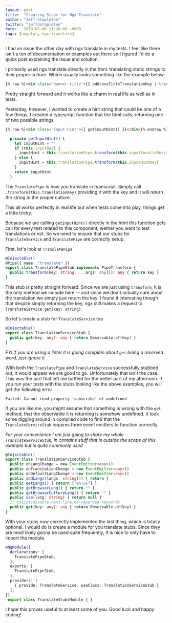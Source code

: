 ```yaml
---
layout: post
title:  "Creating Stubs for Ngx Translate"
author: "Jeff-Stapleton"
twitter: "jeffdstapleton"
date:   2018-07-06 11:20:00 -0600
tags: [angular, ngx-translate]
---
```

I had an issue the other day with ngx translate in my tests. I feel like there isn't a ton of documentation or examples out there so I figured I'd do a quick post explaining the issue and solution. 

I primarily used ngx translate directly in the html. translating static strings to their proper culture. Which usually looks something like the example below:

```html
{% raw %}<div class="banner-title">{{ addressTitleTranslationKey | translate }}</div>{% endraw %}
```

Pretty straight forward and it works like a charm in real life as well as in tests.

Yesterday, however, I wanted to create a hint string that could be one of a few things. I created a typescript function that the html calls, returning one of two possible strings.

```html
{% raw %}<div class="input-hint">{{ getInputHint() }}</div>{% endraw %}
```

```ts
  private getInputHint() {
    let inputHint = ""
    if (this.inputBad) {
      inputHint = this.translationPipe.transform(this.inputInvalidMessageKey)
    } else {
      inputHint = this.translationPipe.transform(this.inputHintKey)
    }
    return inputHint
  }
```

The `TranslatePipe` is how you translate in typescript. Simply call `.transform(this.translationKey)` providing it with the key and it will return the string in the proper culture. 

This all works perfectly in real life but when tests come into play, things get a little tricky.

Because we are calling `getInputHint()` directly in the html this function gets call for every test related to this component, wether you want to test translations or not. So we need to ensure that our stubs for `TranslateService` and `TranslatePipe` are correctly setup.

First, let's look at `TranslatePipe`

```ts
@Injectable()
@Pipe({ name: "translate" })
export class TranslatePipeStub implements PipeTransform {
  public transform(key: string, ...args: any[]): any { return key }
}
```

This stub is pretty straight forward. Since we are just using `transform`, it is the only method we include here -- and since we don't actually care about the translation we simply just return the key. I found it interesting though that despite simply returning the key, ngx still makes a request to `TranslateService.get(key: string)`.

So let's create a stub for `TranslateService` too

```ts
@Injectable()
export class TranslationServiceStub {
  public get(key: any): any { return Observable.of(key) }
}
```

*FYI if you are using a linter it is going complain about `get` being a reserved word, just ignore it*

With both the `TranslatePipe` and `TranslateService` successfully stubbed out, it would appear we are good to go. Unfortunately that isn't the case. This was the part that left me baffled for the better part of my afternoon. If you run your tests with the stubs looking like the above examples, you will get the following error

```text
Failed: Cannot read property 'subscribe' of undefined
```

If you are like me, you might assume that something is wrong with the `get` method, that the observable it is returning is somehow undefined. It took some digging around in compiled code to find that the `TranslateServiceStub` requires three event emitters to function correctly. 

*For your convenience I am just going to share my whole `TranslateServiceStub`, in contains stuff that is outside the scope of this example but is quite commonly used*

```ts
@Injectable()
export class TranslationServiceStub {
  public onLangChange = new EventEmitter<any>()
  public onTranslationChange = new EventEmitter<any>()
  public onDefaultLangChange = new EventEmitter<any>()
  public addLangs(langs: string[]) { return }
  public getLangs() { return ["en-us"] }
  public getBrowserLang() { return "" }
  public getBrowserCultureLang() { return "" }
  public use(lang: string) { return null }
  // tslint:disable-next-line:no-reserved-keywords
  public get(key: any): any { return Observable.of(key) }
}
```

With your stubs now correctly implemented the last thing, which is totally optional, I would do is create a module for you translate stubs. Since they are most likely gonna be used quite frequently, It is nice to only have to import the module.

```ts
@NgModule({
  declarations: [
    TranslatePipeStub,
  ],
  exports: [
    TranslatePipeStub,
  ],
  providers: [
    { provide: TranslateService, useClass: TranslationServiceStub },
  ],
})
 export class TranslateStubsModule { }
```

I hope this proves useful to at least some of you. Good luck and happy coding!